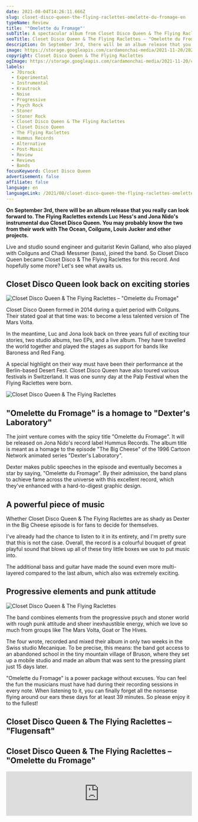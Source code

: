 ```yaml
---
date: 2021-08-04T14:26:11.666Z
slug: closet-disco-queen-the-flying-raclettes-omelette-du-fromage-en
typeName: Review
title: '"Omelette du Fromage"'
subTitle: A spectacular album from Closet Disco Queen & The Flying Raclettes
seoTitle: Closet Disco Queen & The Flying Raclettes – "Omelette du Fromage"
description: On September 3rd, there will be an album release that you really can look forward to. The Flying Raclettes extends Luc Hess's and Jona Nido's instrumental duo Closet Disco Queen. You may probably know the two from their work with The Ocean, Coilguns, Louis Jucker and other projects.
image: https://storage.googleapis.com/cardamonchai-media/2021-11-20/2021-08-02-closet-disco-queen-flying-raclettes-3-jpeg-imagine-080808_3a3a3a_1440_960/640.webp
copyright: Closet Disco Queen & The Flying Raclettes
ogImage: https://storage.googleapis.com/cardamonchai-media/2021-11-20/closet-disco-queen-the-flying-raclettes-omelette-du-fromage-fb-jpg-imagine-080808_000000_1200_628/640.webp
labels:
  - 70srock
  - Experimental
  - Instrumental
  - Krautrock
  - Noise
  - Progressive
  - Psych Rock
  - Stoner
  - Stoner Rock
  - Closet Disco Queen & The Flying Raclettes
  - Closet Disco Queen
  - The Flying Raclettes
  - Hummus Records
  - Alternative
  - Post-Music
  - Review
  - Reviews
  - Bands
focusKeyword: Closet Disco Queen
advertisement: false
affiliate: false
language: en
languageLink: /2021/08/closet-disco-queen-the-flying-raclettes-omelette-du-fromage/
---
```


**On September 3rd, there will be an album release that you really can look forward to. The Flying Raclettes extends Luc Hess's and Jona Nido's instrumental duo Closet Disco Queen. You may probably know the two from their work with The Ocean, Coilguns, Louis Jucker and other projects.**

Live and studio sound engineer and guitarist Kevin Galland, who also played with Coilguns and Chadi Messmer (bass), joined the band. So Closet Disco Queen became Closet Disco & The Flying Raclettes for this record. And hopefully some more? Let's see what awaits us.

## Closet Disco Queen look back on exciting stories

![Closet Disco Queen & The Flying Raclettes – "Omelette du Fromage"](https://storage.googleapis.com/cardamonchai-media/2021-11-20/closet-disco-queen-omelette-du-fromage-jpeg-imagine-78b8b8_808f85_700_700/640.webp 'Closet Disco Queen & The Flying Raclettes – "Omelette du Fromage"')

Closet Disco Queen formed in 2014 during a quiet period with Coilguns. Their stated goal at that time was: to become a less talented version of The Mars Volta.

In the meantime, Luc and Jona look back on three years full of exciting tour stories, two studio albums, two EPs, and a live album. They have travelled the world together and played the stages as support for bands like Baroness and Red Fang.

A special highlight on their way must have been their performance at the Berlin-based Desert Fest. Closet Disco Queen have also toured various festivals in Switzerland. It was one sunny day at the Palp Festival when the Flying Raclettes were born.

![Closet Disco Queen & The Flying Raclettes](https://storage.googleapis.com/cardamonchai-media/2021-11-20/2021-08-02-closet-disco-queen-flying-raclettes-5-jpeg-imagine-080808_313131_1440_2160/640.webp 'Closet Disco Queen & The Flying Raclettes')

## "Omelette du Fromage" is a homage to "Dexter's Laboratory"

The joint venture comes with the spicy title "Omelette du Fromage". It will be released on Jona Nido's record label Hummus Records. The album title is meant as a homage to the episode "The Big Cheese" of the 1996 Cartoon Network animated series "Dexter's Laboratory".

Dexter makes public speeches in the episode and eventually becomes a star by saying, "Omelette du Fromage". By their admission, the band plans to achieve fame across the universe with this excellent record, which they've enhanced with a hard-to-digest graphic design.

## A powerful piece of music

Whether Closet Disco Queen & The Flying Raclettes are as shady as Dexter in the Big Cheese episode is for fans to decide for themselves.

I've already had the chance to listen to it in its entirety, and I'm pretty sure that this is not the case. Overall, the record is a colourful bouquet of great playful sound that blows up all of these tiny little boxes we use to put music into.

The additional bass and guitar have made the sound even more multi-layered compared to the last album, which also was extremely exciting.

## Progressive elements and punk attitude

![Closet Disco Queen & The Flying Raclettes](https://storage.googleapis.com/cardamonchai-media/2021-11-20/2021-08-02-closet-disco-queen-flying-raclettes-2-jpeg-imagine-080808_3e3e3e_1440_960/640.webp 'Closet Disco Queen & The Flying Raclettes')

The band combines elements from the progressive psych and stoner world with rough punk attitude and sheer inexhaustible energy, which we love so much from groups like The Mars Volta, Goat or The Hives.

The four wrote, recorded and mixed their album in only two weeks in the Swiss studio Mecanique. To be precise, this means: the band got access to an abandoned school in the tiny mountain village of Bruson, where they set up a mobile studio and made an album that was sent to the pressing plant just 15 days later.

"Omelette du Fromage" is a power package without excuses. You can feel the fun the musicians must have had during their recording sessions in every note. When listening to it, you can finally forget all the nonsense flying around our ears these days for at least 39 minutes. So please enjoy it to the fullest!

## Closet Disco Queen & The Flying Raclettes – "Flugensaft"

<YouTube id="APNyDhLHWSw" />

## Closet Disco Queen & The Flying Raclettes – "Omelette du Fromage"

<iframe
  style="border: 0; width: 100%; height: 120px;"
  src="https://bandcamp.com/EmbeddedPlayer/album=1670918056/size=large/bgcol=ffffff/linkcol=5c9b72/tracklist=false/artwork=small/transparent=true/"
  seamless
>
  <a href="https://closetdiscoqueen.bandcamp.com/album/omelette-du-fromage">
    Omelette du Fromage by Closet Disco Queen &amp; The Flying Raclettes
  </a>
</iframe>
